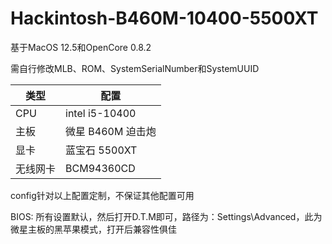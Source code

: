 # Hackintosh-B460M-10400-5500XT

基于MacOS 12.5和OpenCore 0.8.2

需自行修改MLB、ROM、SystemSerialNumber和SystemUUID

| 类型 | 配置 |
| --- | --- |
| CPU | intel i5-10400 |
| 主板 | 微星 B460M 迫击炮 |
| 显卡 | 蓝宝石 5500XT |
| 无线网卡 | BCM94360CD |

config针对以上配置定制，不保证其他配置可用

BIOS:
所有设置默认，然后打开D.T.M即可，路径为：Settings\Advanced，此为微星主板的黑苹果模式，打开后兼容性俱佳